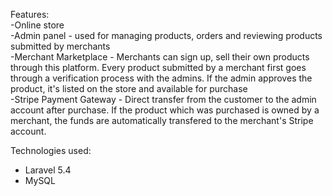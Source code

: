 Features: <br>
-Online store <br>
-Admin panel - used for managing products, orders and reviewing products submitted by merchants <br>
-Merchant Marketplace - Merchants can sign up, sell their own products through this platform. Every product submitted by a merchant first
goes through a verification process with the admins. If the admin approves the product, it's listed on the store and available for purchase <br>
-Stripe Payment Gateway - Direct transfer from the customer to the admin account after purchase. If the product which was purchased is owned by a merchant, the funds are automatically transfered to the merchant's Stripe account.<br>

Technologies used:
- Laravel 5.4
- MySQL

